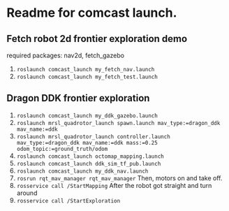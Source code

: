 # Readme for comcast launch.

## Fetch robot 2d frontier exploration demo
required packages:
nav2d, fetch_gazebo

1. ```roslaunch comcast_launch my_fetch_nav.launch```
2. ```roslaunch comcast_launch my_fetch_test.launch```

## Dragon DDK frontier exploration
1. ```roslaunch comcast_launch my_ddk_gazebo.launch```
2. ```roslaunch mrsl_quadrotor_launch spawn.launch mav_type:=dragon_ddk mav_name:=ddk```
3. ```roslaunch mrsl_quadrotor_launch controller.launch mav_type:=dragon_ddk mav_name:=ddk mass:=0.25 odom_topic:=ground_truth/odom```
4. ```roslaunch comcast_launch octomap_mapping.launch```
5. ```roslaunch comcast_launch ddk_sim_tf_pub.launch```
6. ```roslaunch comcast_launch my_ddk_nav.launch```
7. ```rosrun rqt_mav_manager rqt_mav_manager```
Then, motors on and take off.
8. ```rosservice call /StartMapping```
After the robot got straight and turn around
9. ```rosservice call /StartExploration```